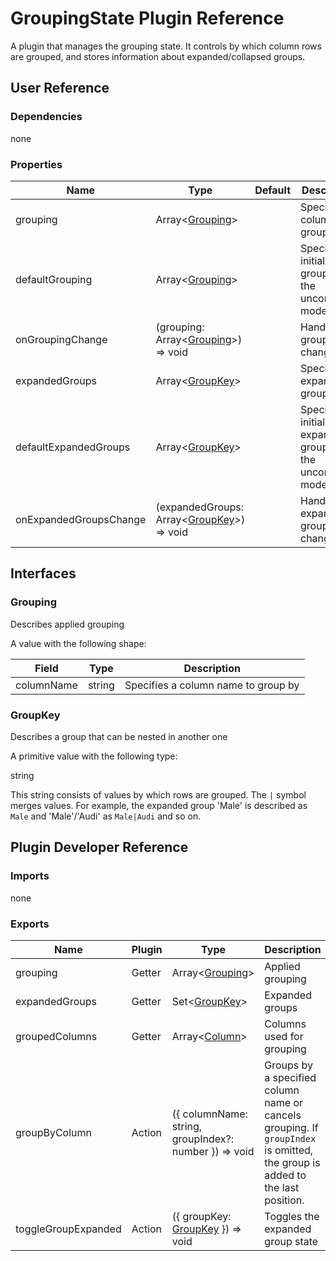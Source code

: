# GroupingState Plugin Reference

A plugin that manages the grouping state. It controls by which column rows are grouped, and stores information about expanded/collapsed groups.

## User Reference

### Dependencies

none

### Properties

Name | Type | Default | Description
-----|------|---------|------------
grouping | Array&lt;[Grouping](#grouping)&gt; | | Specifies columns to group by
defaultGrouping | Array&lt;[Grouping](#grouping)&gt; | | Specifies initial grouping in the uncontrolled mode
onGroupingChange | (grouping: Array&lt;[Grouping](#grouping)&gt;) => void | | Handles grouping changes
expandedGroups | Array&lt;[GroupKey](#group-key)&gt; | | Specifies expanded groups
defaultExpandedGroups | Array&lt;[GroupKey](#group-key)&gt; | | Specifies initially expanded groups in the uncontrolled mode
onExpandedGroupsChange | (expandedGroups: Array&lt;[GroupKey](#group-key)&gt;) => void | | Handles expanded group changes

## Interfaces

### Grouping

Describes applied grouping

A value with the following shape:

Field | Type | Description
------|------|------------
columnName | string | Specifies a column name to group by

### <a name="group-key"></a>GroupKey

Describes a group that can be nested in another one

A primitive value with the following type:

string

This string consists of values by which rows are grouped. The `|` symbol merges values. For example, the expanded group 'Male' is described as `Male` and 'Male'/'Audi' as `Male|Audi` and so on.

## Plugin Developer Reference

### Imports

none

### Exports

Name | Plugin | Type | Description
-----|--------|------|------------
grouping | Getter | Array&lt;[Grouping](#grouping)&gt; | Applied grouping
expandedGroups | Getter | Set&lt;[GroupKey](#group-key)&gt; | Expanded groups
groupedColumns | Getter | Array&lt;[Column](grid.md#column)&gt; | Columns used for grouping
groupByColumn | Action | ({ columnName: string, groupIndex?: number }) => void | Groups by a specified column name or cancels grouping. If `groupIndex` is omitted, the group is added to the last position.
toggleGroupExpanded | Action | ({ groupKey: [GroupKey](#group-key) }) => void | Toggles the expanded group state
